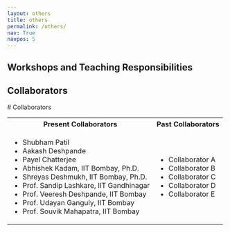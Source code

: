 ```yaml
---
layout: others
title: others
permalink: /others/
nav: True
navpos: 5
---
```




<h2><strong>Workshops</strong> and Teaching Responsibilities</h2>

<h2><strong>Collaborators</strong></h2>
# Collaborators

<table>
  <tr>
    <th>Present Collaborators</th>
    <th>Past Collaborators</th>
  </tr>
  <tr>
    <td>
      <ul>
        <li>Shubham Patil</li>
        <li>Aakash Deshpande</li>
        <li>Payel Chatterjee</li>
        <li>Abhishek Kadam, IIT Bombay, Ph.D.</li>
        <li>Shreyas Deshmukh, IIT Bombay, Ph.D.</li>
        <li>Prof. Sandip Lashkare, IIT Gandhinagar</li>
        <li>Prof. Veeresh Deshpande, IIT Bombay</li>
        <li>Prof. Udayan Ganguly, IIT Bombay</li>
        <li>Prof. Souvik Mahapatra, IIT Bombay</li>
      </ul>
    </td>
    <td>
      <ul>
        <li>Collaborator A</li>
        <li>Collaborator B</li>
        <li>Collaborator C</li>
        <li>Collaborator D</li>
        <li>Collaborator E</li>
      </ul>
    </td>
  </tr>
</table>



